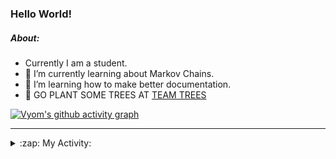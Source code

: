 ### Hello World!

##### About:
- Currently I am a student.
- 🌱 I’m currently learning about Markov Chains.
- 🌱 I’m learning how to make better documentation.
- 🌱 GO PLANT SOME TREES AT [TEAM TREES](https://teamtrees.org/)

[![Vyom's github activity graph](https://activity-graph.herokuapp.com/graph?username=Vyvy-vi)](https://github.com/ashutosh00710/github-readme-activity-graph)

---
<details>
  <summary>:zap: My Activity:</summary>
  
<!--START_SECTION:waka-->
![Code Time](http://img.shields.io/badge/Code%20Time-817%20hrs%2021%20mins-blue)

**I'm a Night 🦉** 

```text
🌞 Morning    67 commits     ██░░░░░░░░░░░░░░░░░░░░░░░   8.38% 
🌆 Daytime    195 commits    ██████░░░░░░░░░░░░░░░░░░░   24.38% 
🌃 Evening    271 commits    ████████░░░░░░░░░░░░░░░░░   33.88% 
🌙 Night      267 commits    ████████░░░░░░░░░░░░░░░░░   33.38%

```
📅 **I'm Most Productive on Sunday** 

```text
Monday       78 commits     ██░░░░░░░░░░░░░░░░░░░░░░░   9.75% 
Tuesday      132 commits    ████░░░░░░░░░░░░░░░░░░░░░   16.5% 
Wednesday    124 commits    ████░░░░░░░░░░░░░░░░░░░░░   15.5% 
Thursday     109 commits    ███░░░░░░░░░░░░░░░░░░░░░░   13.63% 
Friday       107 commits    ███░░░░░░░░░░░░░░░░░░░░░░   13.38% 
Saturday     89 commits     ██░░░░░░░░░░░░░░░░░░░░░░░   11.12% 
Sunday       161 commits    █████░░░░░░░░░░░░░░░░░░░░   20.12%

```


📊 **This Week I Spent My Time On** 

```text
🔥 Editors: 
VS Code                  8 hrs 51 mins       █████████████████████░░░░   87.2% 
Vim                      1 hr 18 mins        ███░░░░░░░░░░░░░░░░░░░░░░   12.8%

🐱‍💻 Projects: 
praise                   9 hrs 25 mins       ███████████████████████░░   92.82% 
Unknown Project          28 mins             █░░░░░░░░░░░░░░░░░░░░░░░░   4.71% 
discord-bot              12 mins             ░░░░░░░░░░░░░░░░░░░░░░░░░   2.07% 
developer-rubric         2 mins              ░░░░░░░░░░░░░░░░░░░░░░░░░   0.4%

```


 Last Updated on 13/06/2022 09:04:33 UTC
<!--END_SECTION:waka-->
</details>

